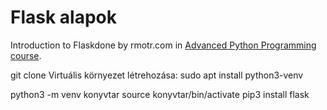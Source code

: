 # **Flask alapok**
Introduction to Flaskdone by rmotr.com in  [Advanced Python Programming course](https://rmotr.com/advanced-python-programming).

git clone 
Virtuális környezet létrehozása:
sudo apt install python3-venv

python3 -m venv konyvtar
source konyvtar/bin/activate
pip3 install flask

